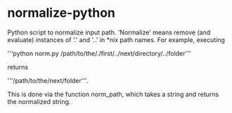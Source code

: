 normalize-python
================

Python script to normalize input path. 'Normalize' means remove (and evaluate)
instances of '.' and '..' in *nix path names. For example, executing

'''python norm.py /path/to/the/./first/../next/directory/../folder'''

returns

'''/path/to/the/next/folder'''.

This is done via the function norm_path, which takes a string and returns the 
normalized string.